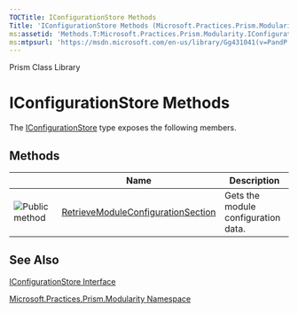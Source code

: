 ```yaml
---
TOCTitle: IConfigurationStore Methods
Title: 'IConfigurationStore Methods (Microsoft.Practices.Prism.Modularity)'
ms:assetid: 'Methods.T:Microsoft.Practices.Prism.Modularity.IConfigurationStore'
ms:mtpsurl: 'https://msdn.microsoft.com/en-us/library/Gg431041(v=PandP.50)'
---
```


Prism Class Library

IConfigurationStore Methods
===========================

The [IConfigurationStore](https://msdn.microsoft.com/t:microsoft.practices.prism.modularity.iconfigurationstore) type exposes the following members.

Methods
-------

<span id="methodTableToggle"></span>
<table>
<colgroup>
<col width="33%" />
<col width="33%" />
<col width="33%" />
</colgroup>
<thead>
<tr class="header">
<th> </th>
<th>Name</th>
<th>Description</th>
</tr>
</thead>
<tbody>
<tr class="odd">
<td><img src="https://msdn.microsoft.com/en-us/Gg431041.pubmethod(en-us,PandP.50).gif" title="Public method" /></td>
<td><a href="https://msdn.microsoft.com/m:microsoft.practices.prism.modularity.iconfigurationstore.retrievemoduleconfigurationsection">RetrieveModuleConfigurationSection</a></td>
<td><div class="summary">
Gets the module configuration data.
</div></td>
</tr>
</tbody>
</table>

See Also
--------

<span id="seeAlsoToggle"></span>
[IConfigurationStore Interface](https://msdn.microsoft.com/t:microsoft.practices.prism.modularity.iconfigurationstore)

[Microsoft.Practices.Prism.Modularity Namespace](https://msdn.microsoft.com/n:microsoft.practices.prism.modularity)
